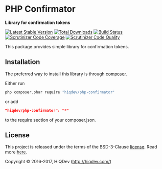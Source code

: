 # PHP Confirmator

**Library for confirmation tokens**

[![Latest Stable Version](https://poser.pugx.org/hiqdev/php-confirmator/v/stable)](https://packagist.org/packages/hiqdev/php-confirmator)
[![Total Downloads](https://poser.pugx.org/hiqdev/php-confirmator/downloads)](https://packagist.org/packages/hiqdev/php-confirmator)
[![Build Status](https://img.shields.io/travis/hiqdev/php-confirmator.svg)](https://travis-ci.org/hiqdev/php-confirmator)
[![Scrutinizer Code Coverage](https://img.shields.io/scrutinizer/coverage/g/hiqdev/php-confirmator.svg)](https://scrutinizer-ci.com/g/hiqdev/php-confirmator/)
[![Scrutinizer Code Quality](https://img.shields.io/scrutinizer/g/hiqdev/php-confirmator.svg)](https://scrutinizer-ci.com/g/hiqdev/php-confirmator/)

This package provides simple library for confirmation tokens.

## Installation

The preferred way to install this library is through [composer](http://getcomposer.org/download/).

Either run

```sh
php composer.phar require "hiqdev/php-confirmator"
```

or add

```json
"hiqdev/php-confirmator": "*"
```

to the require section of your composer.json.

## License

This project is released under the terms of the BSD-3-Clause [license](LICENSE).
Read more [here](http://choosealicense.com/licenses/bsd-3-clause).

Copyright © 2016-2017, HiQDev (http://hiqdev.com/)
